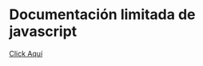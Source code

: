 # Documentación limitada de javascript

<a href="https://marinasg18.github.io/documentacion-javascript/">Click Aquí</a>
